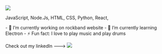 <img src = "https://media.giphy.com/media/XB96eCP2JbTFqZwwI7/giphy.gif"/>
<p>JavaScript, Node.Js, HTML, CSS, Python, React,<p/>
- 🔭 I’m currently working on rockband website
- 🌱 I’m currently learning Electron
- ⚡ Fun fact: I love to play music and play drums 



Check out my linkedIn  --->    [<img src="https://img.shields.io/badge/linkedin%20-%230077B5.svg?&style=for-the-badge&logo=linkedin&logoColor=white"/>](https://www.linkedin.com/in/carlos-turcios-b5051055)



<!--
**CarlosETurcios/CarlosETurcios** is a ✨ _special_ ✨ repository because its `README.md` (this file) appears on your GitHub profile.

Here are some ideas to get you started:


.

- 🤔 I’m looking for help with ...
- 💬 Ask me about ...
- 📫 How to reach me: ...
- 😄 Pronouns: ...

